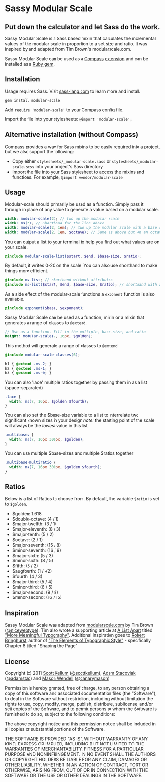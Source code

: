# Sassy Modular Scale

## Put down the calculator and let Sass do the work.

Sassy Modular Scale is a Sass based mixin that calculates the incremental values of the modular scale in proportion to a set size and ratio. It was inspired by and adapted from Tim Brown's modularscale.com.

Sassy Modular Scale can be used as a [Compass](http://compass-style.org/) [extension](http://compass-style.org/help/tutorials/extensions/) and can be installed as a [Ruby gem](https://rubygems.org/gems/modular-scale).

## Installation

Usage requires Sass. Visit [sass-lang.com](http://sass-lang.com) to learn more and install.

`gem install modular-scale`

Add `require 'modular-scale'` to your Compass config file.

Import the file into your stylesheets: `@import 'modular-scale';`

## Alternative installation (without Compass)

Compass provides a way for Sass mixins to be easily required into a project, but we also support the following:

* Copy either `stylesheets/_modular-scale.sass` or `stylesheets/_modular-scale.scss` into your project's Sass directory
* Import the file into your Sass stylesheet to access the mixins and functions. For example, `@import vendor/modular-scale`

## Usage

Modular-scale should primarily be used as a function. Simply pass it through in place of any value to generate a value based on a modular scale.

```scss
width: modular-scale(2); // two up the modular scale
width: ms(2); // Shorthand for the line above
width: modular-scale(2, 1em); // two up the modular scale with a base size of 1em
width: modular-scale(2, 1em, $octave); // Same as above but on an octave scale
```

You can output a list to your terminal to help you find out what values are on your scale.

```scss
@include modular-scale-list($start, $end, $base-size, $ratio);
```

By default, it writes 0-20 on the scale. You can also use shorthand to make things more efficient.

```scss
@include ms-list; // shorthand without attributes
@include ms-list($start, $end, $base-size, $ratio); // shorthand with attributes
```

As a side effect of the modular-scale functions a `exponent` function is also available.

```scss
@include exponent($base, $exponent);
```

Sassy Modular Scale can be used as a function, mixin or a mixin that generates a range of classes to `@extend`.

```scss
// Use as a function. Fill in the multiple, base-size, and ratio
height: modular-scale(7, 16px, $golden);
```

This method will generate a range of classes to `@extend`

```scss
@include modular-scale-classes(6);

h1 { @extend .ms-2; }
h2 { @extend .ms-1; }
h3 { @extend .ms-0; }
```

You can also 'lace' multiple ratios together by passing them in as a list (space-separated)

```scss
.lace {
  width: ms(7, 16px, $golden $fourth);
}
```

You can also set the $base-size variable to a list to interrelate two significant known sizes in your design
*note:* the starting point of the scale will always be the *lowest* value in this list

```scss
.multibases {
  width: ms(7, 16px 300px, $golden);
}
```
  
You can use multiple $base-sizes and multiple $ratios together

```scss
.multibase-multiratio {
  width: ms(7, 16px 300px, $golden $fourth);
}
```


## Ratios

Below is a list of Ratios to choose from. By default, the variable `$ratio` is set to `$golden`.

* $golden: 1.618 
* $double-octave: (4 / 1)
* $major-twelfth: (3 / 1)
* $major-eleventh: (8 / 3)
* $major-tenth: (5 / 2)
* $octave: (2 / 1)
* $major-seventh: (15 / 8)
* $minor-seventh: (16 / 9)
* $major-sixth: (5 / 3)
* $minor-sixth: (8 / 5)
* $fifth: (3 / 2)
* $augfourth: (1 / √2)
* $fourth: (4 / 3)
* $major-third: (5 / 4)
* $minor-third: (6 / 5)
* $major-second: (9 / 8)
* $minor-second: (16 / 15)

## Inspiration

Sassy Modular Scale was adapted from [modularscale.com](http://modularscale.com/) by Tim Brown ([@nicewebtype](http://twitter.com/nicewebtype)). Tim also wrote a supporting article at [A List Apart](http://www.alistapart.com/) titled ["More Meaningful Typography"](http://www.alistapart.com/articles/more-meaningful-typography/). Additional inspiration goes to [Robert Bringhurst](http://en.wikipedia.org/wiki/Robert_Bringhurst), author of ["The Elements of Typographic Style"](http://en.wikipedia.org/wiki/The_Elements_of_Typographic_Style) - specifically Chapter 8 titled "Shaping the Page"

## License

Copyright (c) 2011 [Scott Kellum](http://www.scottkellum.com/) ([@scottkellum](http://twitter.com/scottkellum)), [Adam Stacoviak](http://adamstacoviak.com/) ([@adamstac](http://twitter.com/adamstac)) and [Mason Wendell](http://thecodingdesigner.com/) ([@canarymason](http://twitter.com/canarymason))

Permission is hereby granted, free of charge, to any person obtaining a copy of this software and associated documentation files (the "Software"), to deal in the Software without restriction, including without limitation the rights to use, copy, modify, merge, publish, distribute, sublicense, and/or sell copies of the Software, and to permit persons to whom the Software is furnished to do so, subject to the following conditions:

The above copyright notice and this permission notice shall be included in all copies or substantial portions of the Software.

THE SOFTWARE IS PROVIDED "AS IS", WITHOUT WARRANTY OF ANY KIND, EXPRESS OR IMPLIED, INCLUDING BUT NOT LIMITED TO THE WARRANTIES OF MERCHANTABILITY, FITNESS FOR A PARTICULAR PURPOSE AND NONINFRINGEMENT. IN NO EVENT SHALL THE AUTHORS OR COPYRIGHT HOLDERS BE LIABLE FOR ANY CLAIM, DAMAGES OR OTHER LIABILITY, WHETHER IN AN ACTION OF CONTRACT, TORT OR OTHERWISE, ARISING FROM, OUT OF OR IN CONNECTION WITH THE SOFTWARE OR THE USE OR OTHER DEALINGS IN THE SOFTWARE.
